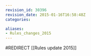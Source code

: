 ```yaml
---
revision_id: 30396
revision_date: 2015-01-16T16:58:48Z
categories:

aliases:
- Rules_changes_2015
---
```


#REDIRECT [[Rules update 2015]]